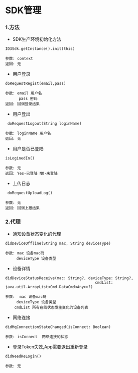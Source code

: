 # SDK管理

### 1.方法
* SDK生产环境初始化方法

```
ID3Sdk.getInstance().init(this)

参数: context
返回: 无

```


* 用户登录

```
doRequestRegist(email,pass)

参数: email 用户名
      pass 密码
返回: 回调登录结果

```

* 用户登出

```
 doRequestLogout(String loginName)

参数: loginName 用户名
返回: 无

```

* 用户是否已登陆

```
isLoginedIn()

参数: 无
返回: Yes-已登陆 NO-未登陆

```

* 上传日志

```
 doRequestUploadLog()

参数: 无
返回: 回调上报结果

```

### 2.代理
* 通知设备状态变化的代理

```
didDeviceOffline(String mac, String deviceType)

参数: mac 设备mac码
	 deviceType 设备类型

```

* 设备详情

```
didDeviceStatusReceive(mac: String?, deviceType: String?,
                                        cmdList: java.util.ArrayList<Cmd.DataCmd<Any>>?)

参数:  mac 设备mac码
	 deviceType 设备类型
	cmdList 所有在线状态发生变化的设备列表

```


* 网络连接

```
didMqConnectionStateChanged(isConnect: Boolean)

参数: isConnect  网络连接的状态

```


* 登录Token失效,App需要退出重新登录

```
didNeedReLogin()

参数: 无

```
